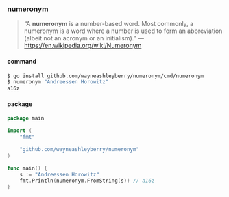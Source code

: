 ### numeronym

> “A **numeronym** is a number-based word. Most commonly, a numeronym is a word where a number is used to form an abbreviation (albeit not an acronym or an initialism).” — https://en.wikipedia.org/wiki/Numeronym

#### command

```sh
$ go install github.com/wayneashleyberry/numeronym/cmd/numeronym
$ numeronym "Andreessen Horowitz"
a16z
```

#### package

```go
package main

import (
	"fmt"

	"github.com/wayneashleyberry/numeronym"
)

func main() {
    s := "Andreessen Horowitz"
    fmt.Println(numeronym.FromString(s)) // a16z
}
```
